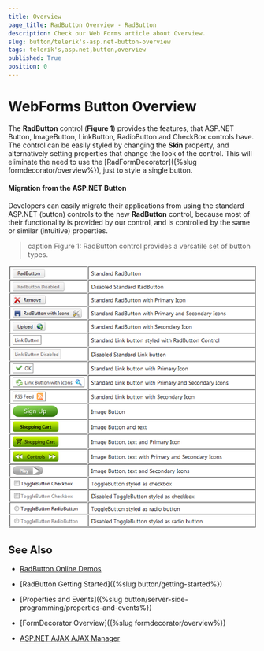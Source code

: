 ```yaml
---
title: Overview
page_title: RadButton Overview - RadButton
description: Check our Web Forms article about Overview.
slug: button/telerik's-asp.net-button-overview
tags: telerik's,asp.net,button,overview
published: True
position: 0
---
```


# WebForms Button Overview

The **RadButton** control (**Figure 1**) provides the features, that ASP.NET Button, ImageButton, LinkButton, RadioButton and CheckBox controls have. The control can be easily styled by changing the **Skin** property, and alternatively setting properties that change the look of the control. This will eliminate the need to use the [RadFormDecorator]({%slug formdecorator/overview%}), just to style a single button. 

#### Migration from the ASP.NET Button
Developers can easily migrate their applications from using the standard ASP.NET (button) controls to the new **RadButton** control, because most of their functionality is provided by our control, and is controlled by the same or similar (intuitive) properties.

>caption Figure 1: RadButton control provides a versatile set of button types.

![WebForms different types of the RadButton](images/radbuttons.png)

## See Also

 * [RadButton Online Demos](https://demos.telerik.com/aspnet-ajax/button/examples/overview/defaultcs.aspx)
 
 * [RadButton Getting Started]({%slug button/getting-started%})
 
 * [Properties and Events]({%slug button/server-side-programming/properties-and-events%})
 
 * [FormDecorator Overview]({%slug formdecorator/overview%})

 * [ASP.NET AJAX AJAX Manager](https://www.telerik.com/products/aspnet-ajax/ajax.aspx)

  